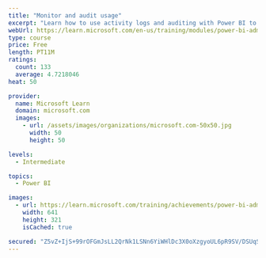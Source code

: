 ```yaml
---
title: "Monitor and audit usage"
excerpt: "Learn how to use activity logs and auditing with Power BI to monitor and inspect user activity in a Power BI environment."
webUrl: https://learn.microsoft.com/en-us/training/modules/power-bi-admin-monitor/
type: course
price: Free
length: PT11M
ratings:
  count: 133
  average: 4.7218046
heat: 50

provider:
  name: Microsoft Learn
  domain: microsoft.com
  images:
    - url: /assets/images/organizations/microsoft.com-50x50.jpg
      width: 50
      height: 50

levels:
  - Intermediate

topics:
  - Power BI

images:
  - url: https://learn.microsoft.com/training/achievements/power-bi-admin-monitor-social.png
    width: 641
    height: 321
    isCached: true

secured: "Z5vZ+IjS+99rOFGmJsLL2QrNk1LSNn6YiWHlDc3X0oXzgyoUL6pR9SV/DSUqSBhH0Arvk8DpCtmdzNZhNnWCVK8hyDzkmevr8h2txCMI2bQbquwEnFYTyVpcHZyjCGuYvd2FDT6yvl2x7UUBIITjNO5xY2jg/3TsG8Cz8vFdsY8ldTOO6CLK9Jgx5uCXnMI67XS18hRX7tSXJ3U44/et0GliyOrSAuj8xeYCpg0KmS3bzINu+wXrDGCEKTB67+oSCXPZJCGcDwOm8zMFRdPbeHohAdERDdU8z2/MuEy+pUyuzOcE+BNH7uyAXKbOQTOqtxc11lGPiJhb642bqwdErefBtH/SZXtzlD72MEj7LgHLqmsKTUh/k+lZgoLcReCIoGCEG7XtfUdZHE4LdFmG1IuIQVXx2NFWprOSRP+ibFU=;IIn+wiwfiIflZRg2BlJYJQ=="
---
```


